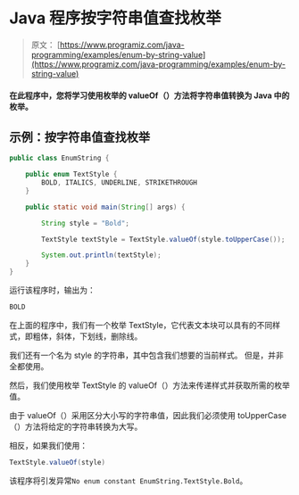 # Java 程序按字符串值查找枚举

> 原文： [https://www.programiz.com/java-programming/examples/enum-by-string-value](https://www.programiz.com/java-programming/examples/enum-by-string-value)

#### 在此程序中，您将学习使用枚举的 valueOf（）方法将字符串值转换为 Java 中的枚举。

## 示例：按字符串值查找枚举

```java
public class EnumString {

    public enum TextStyle {
        BOLD, ITALICS, UNDERLINE, STRIKETHROUGH
    }

    public static void main(String[] args) {

        String style = "Bold";

        TextStyle textStyle = TextStyle.valueOf(style.toUpperCase());

        System.out.println(textStyle);
    }
}
```

运行该程序时，输出为：

```java
BOLD
```

在上面的程序中，我们有一个枚举 TextStyle，它代表文本块可以具有的不同样式，即粗体，斜体，下划线，删除线。

我们还有一个名为 style 的字符串，其中包含我们想要的当前样式。 但是，并非全都使用。

然后，我们使用枚举 TextStyle 的 valueOf（）方法来传递样式并获取所需的枚举值。

由于 valueOf（）采用区分大小写的字符串值，因此我们必须使用 toUpperCase（）方法将给定的字符串转换为大写。

相反，如果我们使用：

```java
TextStyle.valueOf(style)
```

该程序将引发异常`No enum constant EnumString.TextStyle.Bold`。